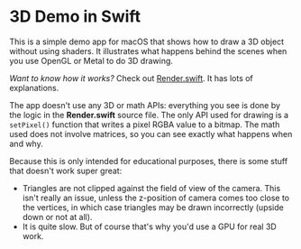 # 3D Demo in Swift

This is a simple demo app for macOS that shows how to draw a 3D object without using shaders. It illustrates what happens behind the scenes when you use OpenGL or Metal to do 3D drawing.

*Want to know how it works?* Check out [Render.swift](ThreeDee/Render.swift). It has lots of explanations.

The app doesn't use any 3D or math APIs: everything you see is done by the logic in the **Render.swift** source file. The only API used for drawing is a `setPixel()` function that writes a pixel RGBA value to a bitmap. The math used does not involve matrices, so you can see exactly what happens when and why.

Because this is only intended for educational purposes, there is some stuff that doesn't work super great:

- Triangles are not clipped against the field of view of the camera. This isn't really an issue, unless the z-position of camera comes too close to the vertices, in which case triangles may be drawn incorrectly (upside down or not at all).
- It is quite slow. But of course that's why you'd use a GPU for real 3D work.
